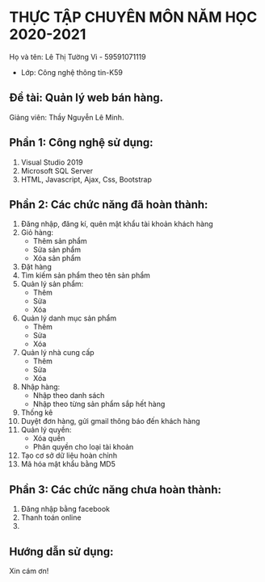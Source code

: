 # THỰC TẬP CHUYÊN MÔN NĂM HỌC 2020-2021
Họ và tên: Lê Thị Tường Vi - 59591071119
     
* Lớp: Công nghệ thông tin-K59

## Đề tài: Quản lý web bán hàng.
Giảng viên: Thầy Nguyễn Lê Minh. 

## Phần 1: Công nghệ sử dụng:
1. Visual Studio 2019
2. Microsoft SQL Server
3. HTML, Javascript, Ajax, Css, Bootstrap
  

## Phần 2: Các chức năng đã hoàn thành:
1. Đăng nhập, đăng kí, quên mật khẩu tài khoản khách hàng
2. Giỏ hàng:
	+ Thêm sản phẩm
	+ Sửa sản phẩm
	+ Xóa sản phẩm
3. Đặt hàng
4. Tìm kiếm sản phẩm theo tên sản phẩm
5. Quản lý sản phẩm:
	+ Thêm
	+ Sửa 
	+ Xóa
6. Quản lý danh mục sản phẩm
	+ Thêm
	+ Sửa 
	+ Xóa
7. Quản lý nhà cung cấp
	+ Thêm
	+ Sửa 
	+ Xóa
8. Nhập hàng:
	+ Nhập theo danh sách
	+ Nhập theo từng sản phẩm sắp hết hàng
9. Thống kê
10. Duyệt đơn hàng, gửi gmail thông báo đến khách hàng
11. Quản lý quyền:
	+ Xóa quền
	+ Phân quyền cho loại tài khoản
12. Tạo cơ sở dữ liệu hoàn chỉnh
13. Mã hóa mật khẩu bằng MD5
## Phần 3: Các chức năng chưa hoàn thành:
1. Đăng nhập bằng facebook
2. Thanh toán online
3. 

## Hướng dẫn sử dụng:


Xin cám ơn!
